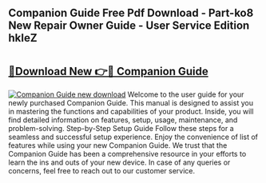 ## Companion Guide Free Pdf Download - Part-ko8 New Repair Owner Guide - User Service Edition hkIeZ

# <h2><a href="http://bc4688.oget.top/?id=Companion+Guide">🔗Download New 👉🔴 Companion Guide</a></h2>

[![Companion Guide new download](https://i.imgur.com/5g1atiW.png)](http://bc4688.oget.top/?id=Companion+Guide)
Welcome to the user guide for your newly purchased Companion Guide. This manual is designed to assist you in mastering the functions and capabilities of your product. Inside, you will find detailed information on features, setup, usage, maintenance, and problem-solving. Step-by-Step Setup Guide Follow these steps for a seamless and successful setup experience. Enjoy the convenience of list of features while using your new Companion Guide. We trust that the Companion Guide has been a comprehensive resource in your efforts to learn the ins and outs of your new device. In case of any queries or concerns, feel free to reach out to our customer service.
